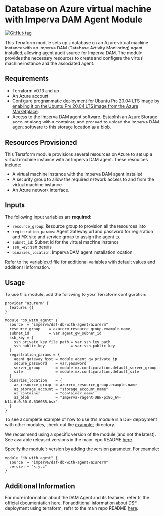 # Database on Azure virtual machine with Imperva DAM Agent Module

[![GitHub tag](https://img.shields.io/github/v/tag/imperva/dsfkit.svg)](https://github.com/imperva/dsfkit/tags)

This Terraform module sets up a database on an Azure virtual machine instance with an Imperva DAM (Database Activity Monitoring) agent installed, allowing agent audit source for Imperva DAM. The module provides the necessary resources to create and configure the virtual machine instance and the associated agent.

## Requirements

* Terraform v0.13 and up
* An Azure account
* Configure programmatic deployment for Ubuntu Pro 20.04 LTS image by [enabling it on the Ubuntu Pro 20.04 LTS image from the Azure Marketplace](https://portal.azure.com/#view/Microsoft_Azure_Marketplace/LegalTermsSkuProgrammaticAccessBlade/legalTermsSkuProgrammaticAccessData~/%7B%22product%22%3A%7B%22publisherId%22%3A%22canonical%22%2C%22offerId%22%3A%220001-com-ubuntu-pro-focal%22%2C%22planId%22%3A%22pro-20_04-lts%22%2C%22standardContractAmendmentsRevisionId%22%3Anull%2C%22isCspEnabled%22%3Atrue%7D%7D).
* Access to the Imperva DAM agent software. Establish an Azure Storage account along with a container, and proceed to upload the Imperva DAM agent software to this storage location as a blob.


## Resources Provisioned

This Terraform module provisions several resources on Azure to set up a virtual machine instance with an Imperva DAM agent. These resources include:

* A virtual machine instance with the Imperva DAM agent installed
* A security group to allow the required network access to and from the virtual machine instance
* An Azure network interface.

## Inputs

The following input variables are **required**:

* `resource_group`: Resource group to provision all the resources into
* `registration_params`: Agent Gateway url and password for regisration and MX site and service group to assign the agent to.
* `subnet_id`: Subnet id for the virtual machine instance
* `ssh_key`: ssh details
* `binaries_location`: Imperva DAM agent installation location

Refer to the [variables.tf](variables.tf) file for additional variables with default values and additional information.

## Usage

To use this module, add the following to your Terraform configuration:

```hcl
provider "azurerm" {
  features {}
}

module "db_with_agent" {
  source  = "imperva/dsf-db-with-agent/azurerm"
  resource_group    = azurerm_resource_group.example.name
  subnet_id         = var.agent_gw_subnet_id
  ssh_key = {
    ssh_private_key_file_path = var.ssh_key_path
    ssh_public_key            = var.ssh_public_key
  }
  registration_params = {
    agent_gateway_host = module.agent_gw.private_ip
    secure_password    = var.password
    server_group       = module.mx.configuration.default_server_group
    site               = module.mx.configuration.default_site
  }
  binaries_location    = {
    az_resource_group  = azurerm_resource_group.example.name
    az_storage_account = "storage_account_name"
    az_container       = "container_name"
    az_blob            = "Imperva-ragent-UBN-px86_64-b14.6.0.60.0.636085.bsx"
  }
}
```

To see a complete example of how to use this module in a DSF deployment with other modules, check out the [examples](../../../examples/) directory.

We recommend using a specific version of the module (and not the latest).
See available released versions in the main repo README [here](https://github.com/imperva/dsfkit#version-history).

Specify the module's version by adding the version parameter. For example:

```
module "db_with_agent" {
  source  = "imperva/dsf-db-with-agent/azurerm"
  version = "x.y.z"
}
```

## Additional Information

For more information about the DAM Agent and its features, refer to the official documentation [here](https://docs.imperva.com/bundle/v14.11-database-activity-monitoring-user-guide/page/378.htm).
For additional information about DSF deployment using terraform, refer to the main repo README [here](https://github.com/imperva/dsfkit/tree/1.7.27).
